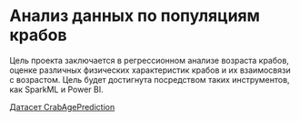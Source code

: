 # Анализ данных по популяциям крабов
Цель проекта заключается в регрессионном анализе возраста крабов, оценке различных физических характеристик крабов и их взаимосвязи с возрастом. Цель будет достигнута посредством таких инструментов, как SparkML и Power BI.

[Датасет CrabAgePrediction](https://www.kaggle.com/datasets/sidhus/crab-age-prediction)
